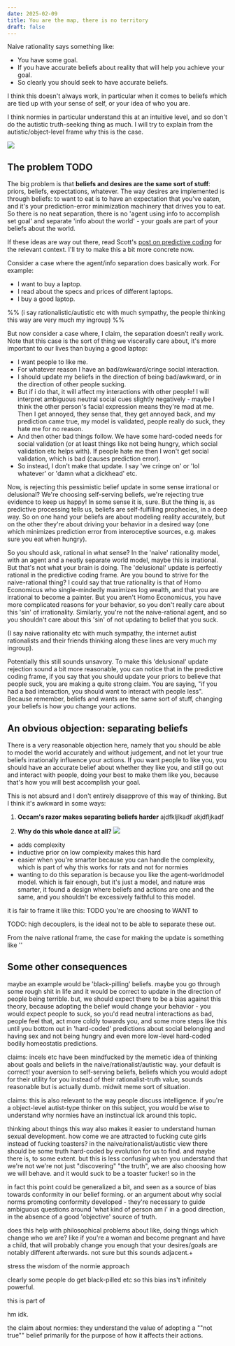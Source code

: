 ```yaml
---
date: 2025-02-09
title: You are the map, there is no territory
draft: false
---
```

Naive rationality says something like:
- You have some goal.
- If you have accurate beliefs about reality that will help you achieve your goal.
- So clearly you should seek to have accurate beliefs.

I think this doesn't always work, in particular when it comes to beliefs which are tied up with your sense of self, or your idea of who you are. 

I think normies in particular understand this at an intuitive level, and so don't do the autistic truth-seeking thing as much. I will try to explain from the autistic/object-level frame why this is the case.

![](/images/Pasted%20image%2020250214132103.png)
## The problem TODO

The big problem is that **beliefs and desires are the same sort of stuff**: priors, beliefs, expectations, whatever. The way desires are implemented is through beliefs: to want to eat is to have an expectation that you've eaten, and it's your prediction-error minimization machinery that drives you to eat. So there is no neat separation, there is no 'agent using info to accomplish set goal' and separate 'info about the world' - your goals are part of your beliefs about the world. 

If these ideas are way out there, read Scott's [post on predictive coding](https://slatestarcodex.com/2017/09/05/book-review-surfing-uncertainty/) for the relevant context. I'll try to make this a bit more concrete now.

Consider a case where the agent/info separation does basically work. For example:
- I want to buy a laptop.
- I read about the specs and prices of different laptops.
- I buy a good laptop.

%% (i say rationalistic/autistic etc with much sympathy, the people thinking this way are very much my ingroup) %%

But now consider a case where, I claim, the separation doesn't really work. Note that this case is the sort of thing we viscerally care about, it's more important to our lives than buying a good laptop:
- I want people to like me.
- For whatever reason I have an bad/awkward/cringe social interaction.
- I should update my beliefs in the direction of being bad/awkward, or in the direction of other people sucking.
- But if i do that, it will affect my interactions with other people! I will interpret ambiguous neutral social cues slightly negatively - maybe I think the other person's facial expression means they're mad at me. Then I get annoyed, they sense that, they get annoyed back, and my prediction came true, my model is validated, people really do suck, they hate me for no reason. 
- And then other bad things follow. We have some hard-coded needs for social validation (or at least things like not being hungry, which social validation etc helps with). If people hate me then I won't get social validation, which is bad (causes prediction error). 
- So instead, I don't make that update. I say 'we cringe on' or 'lol whatever' or 'damn what a dickhead' etc. 

Now, is rejecting this pessimistic belief update in some sense irrational or delusional? We're choosing self-serving beliefs, we're rejecting true evidence to keep us happy! In some sense it is, sure. But the thing is, as predictive processing tells us, beliefs are self-fulfilling prophecies, in a deep way. So on one hand your beliefs are about modeling reality accurately, but on the other they're about driving your behavior in a desired way (one which minimizes prediction error from interoceptive sources, e.g. makes sure you eat when hungry).

So you should ask, rational in what sense? In the 'naive' rationality model, with an agent and a neatly separate world model, maybe this is irrational. But that's not what your brain is doing. The 'delusional' update is perfectly rational in the predictive coding frame. Are you bound to strive for the naive-rational thing? I could say that true rationality is that of Homo Economicus who single-mindedly maximizes log wealth, and that you are irrational to become a painter. But you aren't Homo Economicus, you have more complicated reasons for your behavior, so you don't really care about this 'sin' of irrationality. Similarly, you're not the naive-rational agent, and so you shouldn't care about this 'sin' of not updating to belief that you suck.

 (I say naive rationality etc with much sympathy, the internet autist rationalists and their friends thinking along these lines are very much my ingroup).

Potentially this still sounds unsavory. To make this 'delusional' update rejection sound a bit more reasonable, you can notice that in the predictive coding frame, if you say that you should update your priors to believe that people suck, you are making a quite strong claim. You are saying, "if you had a bad interaction, you should want to interact with people less". Because remember, beliefs and wants are the same sort of stuff, changing your beliefs is how you change your actions.
## An obvious objection: separating beliefs

There is a very reasonable objection here, namely that you should be able to model the world accurately and without judgement, and not let your true beliefs irrationally influence your actions. If you want people to like you, you should have an accurate belief about whether they like you, and still go out and interact with people, doing your best to make them like you, because that's how you will best accomplish your goal.

This is not absurd and I don't entirely disapprove of this way of thinking. But I think it's awkward in some ways:

1. **Occam's razor makes separating beliefs harder**
ajdfkljlkadf
akjdfljkadf

1. **Why do this whole dance at all?**
![](/images/mental_gymnastics.png)

- adds complexity
- inductive prior on low complexity makes this hard
- easier when you're smarter because you can handle the complexity, which is part of why this works for rats and not for normies
- wanting to do this separation is because you like the agent-worldmodel model. which is fair enough, but it's just a model, and nature was smarter, it found a design where beliefs and actions are one and the same, and you shouldn't be excessively faithful to this model. 

it is fair to frame it like this: TODO you're are choosing to WANT to 

TODO: high decouplers, is the ideal not to be able to separate these out. 


From the naive rational frame, the case for making the update is something like ''


## Some other consequences



maybe an example would be 'black-pilling' beliefs. maybe you go through some rough shit in life and it would be correct to update in the direction of people being terrible. but, we should expect there to be a bias against this theory, because adopting the belief would change your behavior - you would expect people to suck, so you'd read neutral interactions as bad, people feel that, act more coldly towards you, and some more steps like this until you bottom out in 'hard-coded' predictions about social belonging and having sex and not being hungry and even more low-level hard-coded bodily homeostatis predictions.

claims: incels etc have been mindfucked by the memetic idea of thinking about goals and beliefs in the naive/rationalist/autistic way. your default is correct! your aversion to self-serving beliefs, beliefs which you would adopt for their utility for you instead of their rationalist-truth value, sounds reasonable but is actually dumb. midwit meme sort of situation. 

claims: this is also relevant to the way people discuss intelligence. if you're a object-level autist-type thinker on this subject, you would be wise to understand why normies have an instinctual ick around this topic.

thinking about things this way also makes it easier to understand human sexual development. how come we are attracted to fucking cute girls instead of fucking toasters? in the naive/rationalist/autistic view there should be some truth hard-coded by evolution for us to find. and maybe there is, to some extent. but this is less confusing when you understand that we're not we're not just "discovering" "the truth", we are also choosing how we will behave. and it would suck to be a toaster fucker! so in the 

in fact this point could be generalized a bit, and seen as a source of bias towards conformity in our belief forming. or an argument about why social norms promoting conformity developed - they're necessary to guide ambiguous questions around 'what kind of person am i' in a good direction, in the absence of a good 'objective' source of truth. 

does this help with philosophical problems about like, doing things which change who we are? like if you're a woman and become pregnant and have a child, that will probably change you enough that your desires/goals are notably different afterwards. not sure but this sounds adjacent.+


stress the wisdom of the normie approach 


clearly some people do get black-pilled etc so this bias ins't infinitely powerful.


this is part of 

hm idk.

the claim about normies: they understand the value of adopting a ""not true"" belief primarily for the purpose of how it affects their actions. 